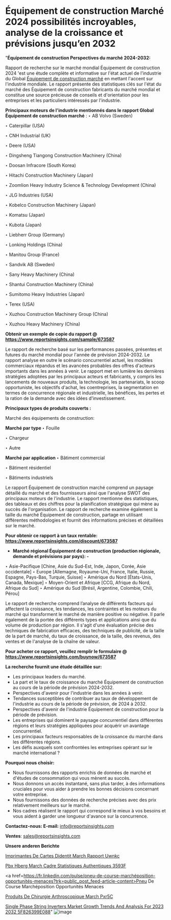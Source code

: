 # Équipement de construction Marché 2024 possibilités incroyables, analyse de la croissance et prévisions jusqu’en 2032

"<strong>Équipement de construction Perspectives du marché 2024-2032:</strong>

Rapport de recherche sur le marché mondial Équipement de construction 2024 'est une étude complète et informative sur l'état actuel de l'industrie du Global <a href=https://www.reportsinsights.com/sample/673587>Équipement de construction marché</a> en mettant l'accent sur l'industrie mondiale. Le rapport présente des statistiques clés sur l'état du marché des Équipement de construction fabricants du marché mondial et constitue une source précieuse de conseils et d'orientation pour les entreprises et les particuliers intéressés par l'industrie.

<strong>Principaux moteurs de l'industrie mentionnés dans le rapport Global Équipement de construction marché</strong> :
‣ AB Volvo (Sweden)

‣ Caterpillar (USA)

‣ CNH Industrial (UK)

‣ Deere (USA)

‣ Dingsheng Tiangong Construction Machinery (China)

‣ Doosan Infracore (South Korea)

‣ Hitachi Construction Machinery (Japan)

‣ Zoomlion Heavy Industry Science & Technology Development (China)

‣ JLG Industries (USA)

‣ Kobelco Construction Machinery (Japan)

‣ Komatsu (Japan)

‣ Kubota (Japan)

‣ Liebherr Group (Germany)

‣ Lonking Holdings (China)

‣ Manitou Group (France)

‣ Sandvik AB (Sweden)

‣ Sany Heavy Machinery (China)

‣ Shantui Construction Machinery (China)

‣ Sumitomo Heavy Industries (Japan)

‣ Terex (USA)

‣ Xuzhou Construction Machinery Group (China)

‣ Xuzhou Heavy Machinery (China)

<strong>Obtenir un exemple de copie du rapport @ <a href=https://www.reportsinsights.com/sample/673587>https://www.reportsinsights.com/sample/673587</a></strong>

Le rapport de recherche basé sur les performances passées, présentes et futures du marché mondial pour l'année de prévision 2024-2032. Le rapport analyse en outre le scénario concurrentiel actuel, les modèles commerciaux répandus et les avancées probables des offres d'acteurs importants dans les années à venir. Le rapport met en lumière les dernières stratégies adoptées par les principaux acteurs et fabricants, y compris les lancements de nouveaux produits, la technologie, les partenariats, le scoop opportuniste, les objectifs d'achat, les coentreprises, la segmentation en termes de concurrence régionale et industrielle, les bénéfices, les pertes et la ration de la demande avec des idées d'investissement.

<strong>Principaux types de produits couverts :</strong>

Marché des équipements de construction:

<strong>Marché par type </strong>
‣ Fouille

‣  Chargeur

‣  Autre

<strong>Marché par application </strong>
‣ Bâtiment commercial

‣  Bâtiment résidentiel

‣  Bâtiments industriels

Le rapport Équipement de construction marché comprend un paysage détaillé du marché et des fournisseurs ainsi que l'analyse SWOT des principaux moteurs de l'industrie. Le rapport mentionne des statistiques, des tableaux et des chiffres pour la planification stratégique qui mène au succès de l'organisation. Le rapport de recherche examine également la taille du marché Équipement de construction, partage en utilisant différentes méthodologies et fournit des informations précises et détaillées sur le marché.

<strong>Pour obtenir ce rapport à un taux rentable: <a href=https://www.reportsinsights.com/discount/673587>https://www.reportsinsights.com/discount/673587</a></strong>
<ul>
  <li><strong>Marché régional Équipement de construction (production régionale, demande et prévisions par pays): -</strong></li>
</ul>
‣ Asie-Pacifique [Chine, Asie du Sud-Est, Inde, Japon, Corée, Asie occidentale]
‣ Europe [Allemagne, Royaume-Uni, France, Italie, Russie, Espagne, Pays-Bas, Turquie, Suisse]
‣ Amérique du Nord [États-Unis, Canada, Mexique]
‣ Moyen-Orient et Afrique [CCG, Afrique du Nord, Afrique du Sud]
‣ Amérique du Sud [Brésil, Argentine, Colombie, Chili, Pérou]

Le rapport de recherche comprend l’analyse de différents facteurs qui affectent la croissance, les tendances, les contraintes et les moteurs du marché qui transforment le marché de manière positive ou négative. Il parle également de la portée des différents types et applications ainsi que du volume de production par région. Il s'agit d'une évaluation précise des techniques de fabrication efficaces, des techniques de publicité, de la taille de la part de marché, du taux de croissance, de la taille, des revenus, des ventes et de l'analyse de la chaîne de valeur.

<strong>Pour acheter ce rapport, veuillez remplir le formulaire @   <a href=https://www.reportsinsights.com/buynow/673587>https://www.reportsinsights.com/buynow/673587</a></strong>

<strong>La recherche fournit une étude détaillée sur:</strong>
<ul>
  <li>Les principaux leaders du marché.</li>
  <li>La part et le taux de croissance du marché Équipement de construction au cours de la période de prévision 2024-2032.</li>
  <li>Perspectives d'avenir pour l'industrie dans les années à venir.</li>
  <li>Tendances susceptibles de contribuer au taux de développement de l'industrie au cours de la période de prévision, de 2024 à 2032.</li>
  <li>Perspectives d'avenir de l'industrie Équipement de construction pour la période de prévision.</li>
  <li>Les entreprises qui dominent le paysage concurrentiel dans différentes régions et leurs stratégies appliquées pour acquérir un avantage concurrentiel.</li>
  <li>Les principaux facteurs responsables de la croissance du marché dans les différentes régions.</li>
  <li>Les défis auxquels sont confrontées les entreprises opérant sur le marché international ?</li>
</ul>
<strong>Pourquoi nous choisir:</strong>
<ul>
  <li>Nous fournissons des rapports enrichis de données de marché et d'études de consommation qui vous mènent au succès.</li>
  <li>Nous donnons un accès instantané, sans plus tarder, à des informations cruciales pour vous aider à prendre les bonnes décisions concernant votre entreprise.</li>
  <li>Nous fournissons des données de recherche précises avec des prix relativement meilleurs sur le marché.</li>
  <li>Nos cadres réalisent le rapport qui correspond le mieux à vos besoins et vous aident à garder une longueur d'avance sur la concurrence.</li>
</ul>
<strong>Contactez-nous:
</strong><strong>E-mail:</strong> <a href=mailto:info@reportsinsights.com>info@reportsinsights.com</a>

<strong>Ventes</strong>: <a href=mailto:sales@reportsinsights.com>sales@reportsinsights.com</a>

<strong>Unsere anderen Berichte</strong>

<a href=https://www.linkedin.com/pulse/imprimantes-de-cartes-didentit%C3%A9-march%C3%A9-rapport-uwnkc/>Imprimantes De Cartes Didentit March Rapport Uwnkc</a>

<a href=https://www.linkedin.com/pulse/pbx-h%C3%A9berg%C3%A9-march%C3%A9-cadre-statistiques-authentiques-3593f/>Pbx Hberg March Cadre Statistiques Authentiques 3593F</a>

<a href=https://fr.linkedin.com/pulse/pneu-de-course-marchéposition-opportunités-menaces?trk=public_post_feed-article-content>Pneu De Course Marchéposition Opportunités Menaces</a>

<a href=https://www.linkedin.com/pulse/produits-de-chirurgie-arthroscopique-march%C3%A9-pxr5c/>Produits De Chirurgie Arthroscopique March Pxr5C</a>

<a href=https://medium.com/@ruchikakadam73/single-phase-string-inverters-market-growth-trends-and-analysis-for-2023-2032-5f826399e088>Single Phase String Inverters Market Growth Trends And Analysis For 2023 2032 5F826399E088</a>"
![image](https://github.com/daminid12/RItrends/assets/158430485/aa7ec049-8627-4606-9db2-55c751d1a5d6)
